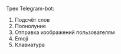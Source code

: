 Трек Telegram-bot:
1. Подсчёт слов
2. Полнолуние
3. Отправка изображений пользователям
4. Emoji
5. Клавиатура

